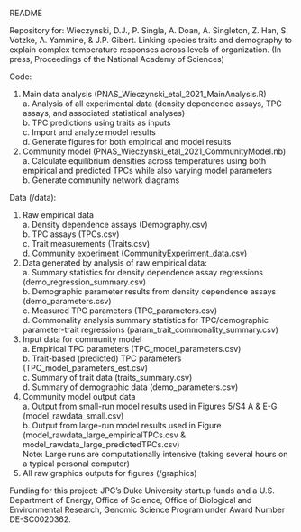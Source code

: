 README

Repository for:
Wieczynski, D.J., P. Singla, A. Doan, A. Singleton, Z. Han,  S. Votzke, A. Yammine, & J.P. Gibert. Linking species traits and demography to explain complex temperature responses across levels of organization. (In press, Proceedings of the National Academy of Sciences)

Code:
1) Main data analysis (PNAS_Wieczynski_etal_2021_MainAnalysis.R)   
    a. Analysis of all experimental data (density dependence assays, TPC assays, and associated statistical analyses)  
    b. TPC predictions using traits as inputs  
    c. Import and analyze model results  
    d. Generate figures for both empirical and model results  
2) Community model (PNAS_Wieczynski_etal_2021_CommunityModel.nb)  
    a. Calculate equilibrium densities across temperatures using both empirical and predicted TPCs while also varying model parameters  
    b. Generate community network diagrams

Data (/data):
1) Raw empirical data  
    a. Density dependence assays (Demography.csv)  
    b. TPC assays (TPCs.csv)  
    c. Trait measurements (Traits.csv)  
    d. Community experiment (CommunityExperiment_data.csv)  
2) Data generated by analysis of raw empirical data:  
    a. Summary statistics for density dependence assay regressions (demo_regression_summary.csv)  
    b. Demographic parameter results from density dependence assays (demo_parameters.csv)  
    c. Measured TPC parameters (TPC_parameters.csv)  
    d. Commonality analysis summary statistics for TPC/demographic parameter-trait regressions (param_trait_commonality_summary.csv)  
3) Input data for community model  
    a. Empirical TPC parameters (TPC_model_parameters.csv)  
    b. Trait-based (predicted) TPC parameters (TPC_model_parameters_est.csv)  
    c. Summary of trait data (traits_summary.csv)  
    d. Summary of demographic data (demo_parameters.csv)  
4) Community model output data  
    a. Output from small-run model results used in Figures 5/S4 A & E-G (model_rawdata_small.csv)  
    b. Output from large-run model results used in Figure (model_rawdata_large_empiricalTPCs.csv & model_rawdata_large_predictedTPCs.csv)  
    Note: Large runs are computationally intensive (taking several hours on a typical personal computer)  
5) All raw graphics outputs for figures (/graphics)  


Funding for this project: JPG’s Duke University startup funds and a U.S. Department of Energy, Office of Science, Office of Biological and Environmental Research, Genomic Science Program under Award Number DE-SC0020362.
